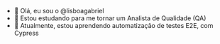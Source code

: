 - 👋 Olá, eu sou o @lisboagabriel
- 👀 Estou estudando para me tornar um Analista de Qualidade (QA)
- 🌱 Atualmente, estou aprendendo automatização de testes E2E, com Cypress

<!---
lisboagabriel/lisboagabriel is a ✨ special ✨ repository because its `README.md` (this file) appears on your GitHub profile.
You can click the Preview link to take a look at your changes.
--->
